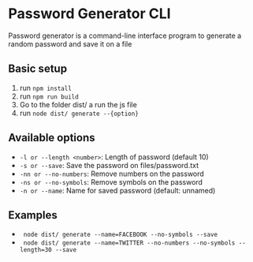 # Password Generator CLI
Password generator is a command-line interface program to generate a random password and save it on a file

## Basic setup
1. run ``` npm install ```
1. run ``` npm run build ```
2. Go to the folder dist/ a run the js file
3. run ```node dist/ generate --{option} ```

## Available options
* ``` -l or --length <number> ```: Length of password (default 10)
* ``` -s or --save ```: Save the password on files/password.txt
* ``` -nn or --no-numbers ```: Remove numbers on the password
* ``` -ns or --no-symbols ```: Remove symbols on the password
* ``` -n or --name ```: Name for saved password (default: unnamed) 

## Examples
* ``` node dist/ generate --name=FACEBOOK --no-symbols --save```
* ``` node dist/ generate --name=TWITTER --no-numbers --no-symbols --length=30 --save```